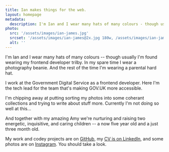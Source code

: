 ```yaml
---
title: Ian makes things for the web.
layout: homepage
metadata:
  description: I'm Ian and I wear many hats of many colours - though usually I'm found wearing my front end developer trilby or my digital project manager bowler.
photo:
  src: '/assets/images/ian-james.jpg'
  srcset: '/assets/images/ian-james@2x.jpg 180w, /assets/images/ian-james@3x.jpg 270w'
  alt: ''
---
```


I'm Ian and I wear many hats of many colours -- though usually I'm found wearing my frontend developer trilby. In my spare time I wear a photography beanie. And the rest of the time I'm wearing a parental hard hat.

I work at the Government Digital Service as a frontend developer. Here I'm the tech lead for the team that's making GOV.UK more accessible.

I'm chipping away at putting sorting my photos into some coherant collections and trying to write about stuff more. Currently I'm not doing so well at this...

And together with my amazing Amy we're nurturing and raising two energetic, inquisitive, and caring children -- a now five year old and a just three month old.

My work and codey projects are on [GitHub](https://inj.ms/github), my [CV is on LinkedIn](https://inj.ms/linkedin), and some photos are on [Instagram](https://inj.ms/instagram). You should take a look.